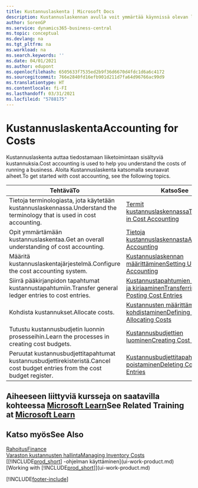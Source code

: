 ```yaml
---
title: Kustannuslaskenta | Microsoft Docs
description: Kustannuslaskennan avulla voit ymmärtää käynnissä olevan liiketoiminnan kustannuksia. Aloita Kustannuslaskenta katsomalla seuraavat aiheet.
author: SorenGP
ms.service: dynamics365-business-central
ms.topic: conceptual
ms.devlang: na
ms.tgt_pltfrm: na
ms.workload: na
ms.search.keywords: ''
ms.date: 04/01/2021
ms.author: edupont
ms.openlocfilehash: 6505633f7535ed2b9f36d6670d4fdc1d6a6c4172
ms.sourcegitcommit: 766e2840fd16efb901d211d7fa64d96766ac99d9
ms.translationtype: HT
ms.contentlocale: fi-FI
ms.lasthandoff: 03/31/2021
ms.locfileid: "5788175"
---
```

# <a name="accounting-for-costs"></a><span data-ttu-id="29d14-104">Kustannuslaskenta</span><span class="sxs-lookup"><span data-stu-id="29d14-104">Accounting for Costs</span></span>
<span data-ttu-id="29d14-105">Kustannuslaskenta auttaa tiedostamaan liiketoimintaan sisältyviä kustannuksia.</span><span class="sxs-lookup"><span data-stu-id="29d14-105">Cost accounting is used to help you understand the costs of running a business.</span></span> <span data-ttu-id="29d14-106">Aloita Kustannuslaskenta katsomalla seuraavat aiheet.</span><span class="sxs-lookup"><span data-stu-id="29d14-106">To get started with cost accounting, see the following topics.</span></span>  

|<span data-ttu-id="29d14-107">Tehtävä</span><span class="sxs-lookup"><span data-stu-id="29d14-107">To</span></span>|<span data-ttu-id="29d14-108">Katso</span><span class="sxs-lookup"><span data-stu-id="29d14-108">See</span></span>|  
|--------|---------|  
|<span data-ttu-id="29d14-109">Tietoja terminologiasta, jota käytetään kustannuslaskennassa.</span><span class="sxs-lookup"><span data-stu-id="29d14-109">Understand the terminology that is used in cost accounting.</span></span>|[<span data-ttu-id="29d14-110">Termit kustannuslaskennassa</span><span class="sxs-lookup"><span data-stu-id="29d14-110">Terminology in Cost Accounting</span></span>](finance-terminology-in-cost-accounting.md)|  
|<span data-ttu-id="29d14-111">Opit ymmärtämään kustannuslaskentaa.</span><span class="sxs-lookup"><span data-stu-id="29d14-111">Get an overall understanding of cost accounting.</span></span>|[<span data-ttu-id="29d14-112">Tietoja kustannuslaskennasta</span><span class="sxs-lookup"><span data-stu-id="29d14-112">About Cost Accounting</span></span>](finance-about-cost-accounting.md)|  
|<span data-ttu-id="29d14-113">Määritä kustannuslaskentajärjestelmä.</span><span class="sxs-lookup"><span data-stu-id="29d14-113">Configure the cost accounting system.</span></span>|[<span data-ttu-id="29d14-114">Kustannuslaskennan määrittäminen</span><span class="sxs-lookup"><span data-stu-id="29d14-114">Setting Up Cost Accounting</span></span>](finance-set-up-cost-accounting.md)|  
|<span data-ttu-id="29d14-115">Siirrä pääkirjanpidon tapahtumat kustannustapahtumiin.</span><span class="sxs-lookup"><span data-stu-id="29d14-115">Transfer general ledger entries to cost entries.</span></span>|[<span data-ttu-id="29d14-116">Kustannustapahtumien siirtäminen ja kirjaaminen</span><span class="sxs-lookup"><span data-stu-id="29d14-116">Transferring and Posting Cost Entries</span></span>](finance-transfer-and-post-cost-entries.md)|  
|<span data-ttu-id="29d14-117">Kohdista kustannukset.</span><span class="sxs-lookup"><span data-stu-id="29d14-117">Allocate costs.</span></span>|[<span data-ttu-id="29d14-118">Kustannusten määrittäminen ja kohdistaminen</span><span class="sxs-lookup"><span data-stu-id="29d14-118">Defining and Allocating Costs</span></span>](finance-define-and-allocate-costs.md)|  
|<span data-ttu-id="29d14-119">Tutustu kustannusbudjetin luonnin prosesseihin.</span><span class="sxs-lookup"><span data-stu-id="29d14-119">Learn the processes in creating cost budgets.</span></span>|[<span data-ttu-id="29d14-120">Kustannusbudjettien luominen</span><span class="sxs-lookup"><span data-stu-id="29d14-120">Creating Cost Budgets</span></span>](finance-create-cost-budgets.md)|
|<span data-ttu-id="29d14-121">Peruutat kustannusbudjettitapahtumat kustannusbudjettirekisteristä.</span><span class="sxs-lookup"><span data-stu-id="29d14-121">Cancel cost budget entries from the cost budget register.</span></span>|[<span data-ttu-id="29d14-122">Kustannusbudjettitapahtumien poistaminen</span><span class="sxs-lookup"><span data-stu-id="29d14-122">Deleting Cost Budget Entries</span></span>](finance-how-to-delete-cost-budget-entries.md)|

## <a name="see-related-training-at-microsoft-learn"></a><span data-ttu-id="29d14-123">Aiheeseen liittyviä kursseja on saatavilla kohteessa [Microsoft Learn](/learn/paths/use-cost-accounting-dynamics-365-business-central/)</span><span class="sxs-lookup"><span data-stu-id="29d14-123">See Related Training at [Microsoft Learn](/learn/paths/use-cost-accounting-dynamics-365-business-central/)</span></span>

## <a name="see-also"></a><span data-ttu-id="29d14-124">Katso myös</span><span class="sxs-lookup"><span data-stu-id="29d14-124">See Also</span></span>  
[<span data-ttu-id="29d14-125">Rahoitus</span><span class="sxs-lookup"><span data-stu-id="29d14-125">Finance</span></span>](finance.md)  
[<span data-ttu-id="29d14-126">Varaston kustannusten hallinta</span><span class="sxs-lookup"><span data-stu-id="29d14-126">Managing Inventory Costs</span></span>](finance-manage-inventory-costs.md)  
<span data-ttu-id="29d14-127">[[!INCLUDE[prod_short](includes/prod_short.md)] -ohjelman käyttäminen](ui-work-product.md)</span><span class="sxs-lookup"><span data-stu-id="29d14-127">[Working with [!INCLUDE[prod_short](includes/prod_short.md)]](ui-work-product.md)</span></span>


[!INCLUDE[footer-include](includes/footer-banner.md)]